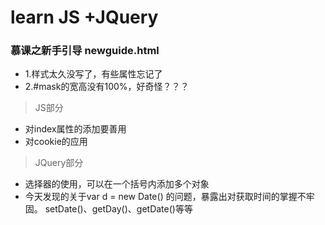 # learn JS +JQuery 

### 慕课之新手引导 newguide.html
- 1.样式太久没写了，有些属性忘记了 
- 2.#mask的宽高没有100%，好奇怪？？？

> JS部分

- 对index属性的添加要善用
- 对cookie的应用

> JQuery部分

- 选择器的使用，可以在一个括号内添加多个对象
- 今天发现的关于var d = new Date() 的问题，暴露出对获取时间的掌握不牢固。
  setDate()、getDay()、getDate()等等